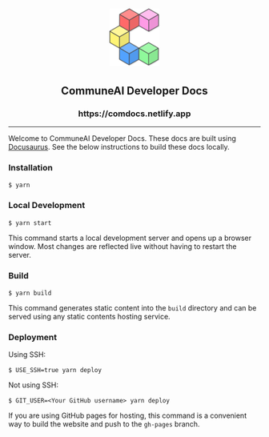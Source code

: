 <h1 align="center">
  <a href="https://docs.commune.ai">
    <img alt="CommuneAI Logo" width=100px src="./static/img/commune-logo.svg" />
  </a>
</h1>
<h2 align="center">CommuneAI Developer Docs</h2>
<h3 align="center">https://comdocs.netlify.app</h3>

-----------------------------------------------------------------------------

Welcome to CommuneAI Developer Docs. These docs are built using [Docusaurus](https://docusaurus.io/). See the below instructions to build these docs locally.

### Installation

```
$ yarn
```

### Local Development

```
$ yarn start
```

This command starts a local development server and opens up a browser window. Most changes are reflected live without having to restart the server.

### Build

```
$ yarn build
```

This command generates static content into the `build` directory and can be served using any static contents hosting service.

### Deployment

Using SSH:

```
$ USE_SSH=true yarn deploy
```

Not using SSH:

```
$ GIT_USER=<Your GitHub username> yarn deploy
```

If you are using GitHub pages for hosting, this command is a convenient way to build the website and push to the `gh-pages` branch.
